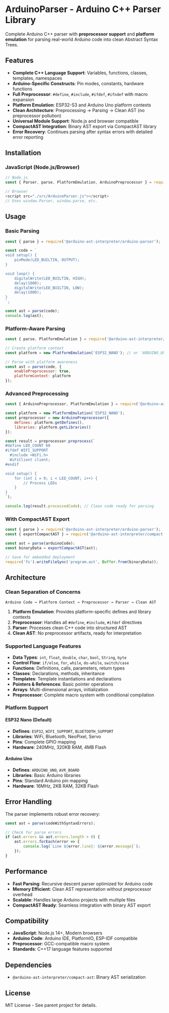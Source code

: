 # ArduinoParser - Arduino C++ Parser Library

Complete Arduino C++ parser with **preprocessor support** and **platform emulation** for parsing real-world Arduino code into clean Abstract Syntax Trees.

## Features

- **Complete C++ Language Support**: Variables, functions, classes, templates, namespaces
- **Arduino-Specific Constructs**: Pin modes, constants, hardware functions
- **Full Preprocessor**: `#define`, `#include`, `#ifdef`, `#ifndef` with macro expansion
- **Platform Emulation**: ESP32-S3 and Arduino Uno platform contexts
- **Clean Architecture**: Preprocessing → Parsing → Clean AST (no preprocessor pollution)
- **Universal Module Support**: Node.js and browser compatible
- **CompactAST Integration**: Binary AST export via CompactAST library
- **Error Recovery**: Continues parsing after syntax errors with detailed error reporting

## Installation

### JavaScript (Node.js/Browser)

```javascript
// Node.js
const { Parser, parse, PlatformEmulation, ArduinoPreprocessor } = require('./src/ArduinoParser.js');

// Browser
<script src="./src/ArduinoParser.js"></script>
// Uses window.Parser, window.parse, etc.
```

## Usage

### Basic Parsing

```javascript
const { parse } = require('@arduino-ast-interpreter/arduino-parser');

const code = `
void setup() {
    pinMode(LED_BUILTIN, OUTPUT);
}

void loop() {
    digitalWrite(LED_BUILTIN, HIGH);
    delay(1000);
    digitalWrite(LED_BUILTIN, LOW);
    delay(1000);
}
`;

const ast = parse(code);
console.log(ast);
```

### Platform-Aware Parsing

```javascript
const { parse, PlatformEmulation } = require('@arduino-ast-interpreter/arduino-parser');

// Create platform context
const platform = new PlatformEmulation('ESP32_NANO'); // or 'ARDUINO_UNO'

// Parse with platform awareness
const ast = parse(code, {
    enablePreprocessor: true,
    platformContext: platform
});
```

### Advanced Preprocessing

```javascript
const { ArduinoPreprocessor, PlatformEmulation } = require('@arduino-ast-interpreter/arduino-parser');

const platform = new PlatformEmulation('ESP32_NANO');
const preprocessor = new ArduinoPreprocessor({
    defines: platform.getDefines(),
    libraries: platform.getLibraries()
});

const result = preprocessor.preprocess(`
#define LED_COUNT 60
#ifdef WIFI_SUPPORT
  #include <WiFi.h>
  WiFiClient client;
#endif

void setup() {
    for (int i = 0; i < LED_COUNT; i++) {
        // Process LEDs
    }
}
`);

console.log(result.processedCode); // Clean code ready for parsing
```

### With CompactAST Export

```javascript
const { parse } = require('@arduino-ast-interpreter/arduino-parser');
const { exportCompactAST } = require('@arduino-ast-interpreter/compact-ast');

const ast = parse(arduinoCode);
const binaryData = exportCompactAST(ast);

// Save for embedded deployment
require('fs').writeFileSync('program.ast', Buffer.from(binaryData));
```

## Architecture

### Clean Separation of Concerns

```
Arduino Code → Platform Context → Preprocessor → Parser → Clean AST
```

1. **Platform Emulation**: Provides platform-specific defines and library contexts
2. **Preprocessor**: Handles all `#define`, `#include`, `#ifdef` directives 
3. **Parser**: Processes clean C++ code into structured AST
4. **Clean AST**: No preprocessor artifacts, ready for interpretation

### Supported Language Features

- **Data Types**: `int`, `float`, `double`, `char`, `bool`, `String`, `byte`
- **Control Flow**: `if/else`, `for`, `while`, `do-while`, `switch/case`
- **Functions**: Definitions, calls, parameters, return types
- **Classes**: Declarations, methods, inheritance
- **Templates**: Template instantiations and declarations
- **Pointers & References**: Basic pointer operations
- **Arrays**: Multi-dimensional arrays, initialization
- **Preprocessor**: Complete macro system with conditional compilation

### Platform Support

#### ESP32 Nano (Default)
- **Defines**: `ESP32`, `WIFI_SUPPORT`, `BLUETOOTH_SUPPORT`
- **Libraries**: WiFi, Bluetooth, NeoPixel, Servo
- **Pins**: Complete GPIO mapping
- **Hardware**: 240MHz, 320KB RAM, 4MB Flash

#### Arduino Uno  
- **Defines**: `ARDUINO_UNO`, `AVR_BOARD` 
- **Libraries**: Basic Arduino libraries
- **Pins**: Standard Arduino pin mapping
- **Hardware**: 16MHz, 2KB RAM, 32KB Flash

## Error Handling

The parser implements robust error recovery:

```javascript
const ast = parse(codeWithSyntaxErrors);

// Check for parse errors
if (ast.errors && ast.errors.length > 0) {
    ast.errors.forEach(error => {
        console.log(`Line ${error.line}: ${error.message}`);
    });
}
```

## Performance

- **Fast Parsing**: Recursive descent parser optimized for Arduino code
- **Memory Efficient**: Clean AST representation without preprocessor overhead  
- **Scalable**: Handles large Arduino projects with multiple files
- **CompactAST Ready**: Seamless integration with binary AST export

## Compatibility

- **JavaScript**: Node.js 14+, Modern browsers
- **Arduino Code**: Arduino IDE, PlatformIO, ESP-IDF compatible
- **Preprocessor**: GCC-compatible macro system
- **Standards**: C++17 language features supported

## Dependencies

- `@arduino-ast-interpreter/compact-ast`: Binary AST serialization

## License

MIT License - See parent project for details.
